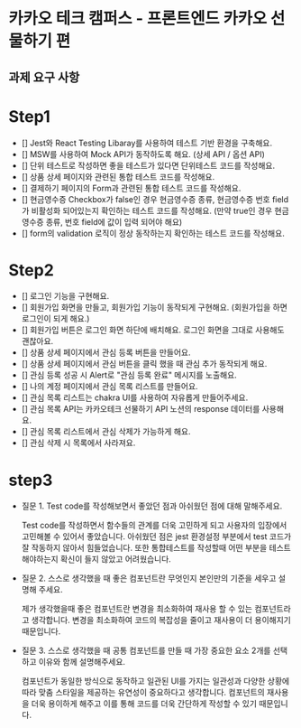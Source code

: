 # 카카오 테크 캠퍼스 - 프론트엔드 카카오 선물하기 편

## 과제 요구 사항

# Step1

- [] Jest와 React Testing Libaray를 사용하여 테스트 기반 환경을 구축해요.
- [] MSW를 사용하여 Mock API가 동작하도록 해요. (상세 API / 옵션 API)
- [] 단위 테스트로 작성하면 좋을 테스트가 있다면 단위테스트 코드를 작성해요.
- [] 상품 상세 페이지와 관련된 통합 테스트 코드를 작성해요.
- [] 결제하기 페이지의 Form과 관련된 통합 테스트 코드를 작성해요.
- [] 현금영수증 Checkbox가 false인 경우 현금영수증 종류, 현금영수증 번호 field가 비활성화 되어있는지 확인하는 테스트 코드를 작성해요. (만약 true인 경우 현금영수증 종류, 번호 field에 값이 입력 되어야 해요)
- [] form의 validation 로직이 정상 동작하는지 확인하는 테스트 코드를 작성해요.

# Step2

- [] 로그인 기능을 구현해요.
- [] 회원가입 화면을 만들고, 회원가입 기능이 동작되게 구현해요. (회원가입을 하면 로그인이 되게 해요.)
- [] 회원가입 버튼은 로그인 화면 하단에 배치해요. 로그인 화면을 그대로 사용해도 괜찮아요.
- [] 상품 상세 페이지에서 관심 등록 버튼을 만들어요.
- [] 상품 상세 페이지에서 관심 버튼을 클릭 했을 때 관심 추가 동작되게 해요.
- [] 관심 등록 성공 시 Alert로 "관심 등록 완료" 메시지를 노출해요.
- [] 나의 계정 페이지에서 관심 목록 리스트를 만들어요.
- [] 관심 목록 리스트는 chakra UI를 사용하여 자유롭게 만들어주세요.
- [] 관심 목록 API는 카카오테크 선물하기 API 노션의 response 데이터를 사용해요.
- [] 관심 목록 리스트에서 관심 삭제가 가능하게 해요.
- [] 관심 삭제 시 목록에서 사라져요.


# step3
- 질문 1. Test code를 작성해보면서 좋았던 점과 아쉬웠던 점에 대해 말해주세요.


    Test code를 작성하면서 함수들의 관계를 더욱 고민하게 되고 사용자의 입장에서 고민해볼 수 있어서 좋았습니다. 아쉬웠던 점은 jest 환경설정 부분에서 test 코드가 잘 작동하지 않아서 힘들었습니다. 또한 통합테스트를 작성할때 어떤 부분을 테스트 해야하는지 확신이 들지 않았고 어려웠습니다.




- 질문 2. 스스로 생각했을 때 좋은 컴포넌트란 무엇인지 본인만의 기준을 세우고 설명해 주세요.


    제가 생각했을때 좋은 컴포넌트란 변경을 최소화하여 재사용 할 수 있는 컴포넌트라고 생각합니다. 
    변경을 최소화하여 코드의 복잡성을 줄이고 재사용이 더 용이해지기 때문입니다.




- 질문 3. 스스로 생각했을 때 공통 컴포넌트를 만들 때 가장 중요한 요소 2개를 선택하고 이유와 함께 설명해주세요.

    컴포넌트가 동일한 방식으로 동작하고 일관된 UI를 가지는 일관성과 다양한 상황에 따라 맞춤 스타일을 제공하는 유연성이 중요하다고 생각합니다. 컴포넌트의 재사용을 더욱 용이하게 해주고 이를 통해 코드를 더욱 간단하게 작성할 수 있기 때문입니다.


